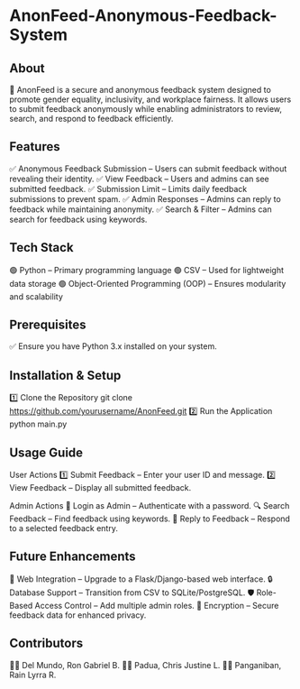 # AnonFeed-Anonymous-Feedback-System

## About
🚀 AnonFeed is a secure and anonymous feedback system designed to promote gender equality, inclusivity, and workplace fairness. It allows users to submit feedback anonymously while enabling administrators to review, search, and respond to feedback efficiently.

## Features
  ✅ Anonymous Feedback Submission – Users can submit feedback without revealing their identity.
  ✅ View Feedback – Users and admins can see submitted feedback.
  ✅ Submission Limit – Limits daily feedback submissions to prevent spam.
  ✅ Admin Responses – Admins can reply to feedback while maintaining anonymity.
  ✅ Search & Filter – Admins can search for feedback using keywords.

## Tech Stack
  🟢 Python – Primary programming language
  🟢 CSV – Used for lightweight data storage
  🟢 Object-Oriented Programming (OOP) – Ensures modularity and scalability

## Prerequisites
   ✅ Ensure you have Python 3.x installed on your system.
   
## Installation & Setup
1️⃣ Clone the Repository
     git clone https://github.com/yourusername/AnonFeed.git
2️⃣ Run the Application
     python main.py

## Usage Guide
  User Actions
  1️⃣ Submit Feedback – Enter your user ID and message.
  2️⃣ View Feedback – Display all submitted feedback.

  Admin Actions
  🔑 Login as Admin – Authenticate with a password.
  🔍 Search Feedback – Find feedback using keywords.
  💬 Reply to Feedback – Respond to a selected feedback entry.

## Future Enhancements
  🚀 Web Integration – Upgrade to a Flask/Django-based web interface.
  🔒 Database Support – Transition from CSV to SQLite/PostgreSQL.
  🛡 Role-Based Access Control – Add multiple admin roles.
  🔑 Encryption – Secure feedback data for enhanced privacy.

## Contributors
  👨‍💻 Del Mundo, Ron Gabriel B. 
  👨‍💻 Padua, Chris Justine L.
  👩‍💻 Panganiban, Rain Lyrra R.
